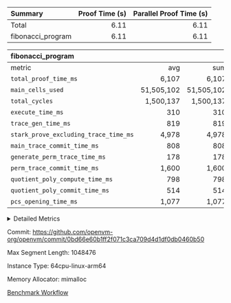 | Summary | Proof Time (s) | Parallel Proof Time (s) |
|:---|---:|---:|
| Total |  6.11 |  6.11 |
| fibonacci_program |  6.11 |  6.11 |


| fibonacci_program |||||
|:---|---:|---:|---:|---:|
|metric|avg|sum|max|min|
| `total_proof_time_ms ` |  6,107 |  6,107 |  6,107 |  6,107 |
| `main_cells_used     ` |  51,505,102 |  51,505,102 |  51,505,102 |  51,505,102 |
| `total_cycles        ` |  1,500,137 |  1,500,137 |  1,500,137 |  1,500,137 |
| `execute_time_ms     ` |  310 |  310 |  310 |  310 |
| `trace_gen_time_ms   ` |  819 |  819 |  819 |  819 |
| `stark_prove_excluding_trace_time_ms` |  4,978 |  4,978 |  4,978 |  4,978 |
| `main_trace_commit_time_ms` |  808 |  808 |  808 |  808 |
| `generate_perm_trace_time_ms` |  178 |  178 |  178 |  178 |
| `perm_trace_commit_time_ms` |  1,600 |  1,600 |  1,600 |  1,600 |
| `quotient_poly_compute_time_ms` |  798 |  798 |  798 |  798 |
| `quotient_poly_commit_time_ms` |  514 |  514 |  514 |  514 |
| `pcs_opening_time_ms ` |  1,077 |  1,077 |  1,077 |  1,077 |



<details>
<summary>Detailed Metrics</summary>

| group | num_segments | keygen_time_ms | commit_exe_time_ms |
| --- | --- | --- | --- |
| fibonacci_program | 1 | 345 | 6 | 

| group | air_name | quotient_deg | interactions | constraints |
| --- | --- | --- | --- | --- |
| fibonacci_program | AccessAdapterAir<16> | 2 | 5 | 14 | 
| fibonacci_program | AccessAdapterAir<2> | 2 | 5 | 14 | 
| fibonacci_program | AccessAdapterAir<32> | 2 | 5 | 14 | 
| fibonacci_program | AccessAdapterAir<4> | 2 | 5 | 14 | 
| fibonacci_program | AccessAdapterAir<64> | 2 | 5 | 14 | 
| fibonacci_program | AccessAdapterAir<8> | 2 | 5 | 14 | 
| fibonacci_program | BitwiseOperationLookupAir<8> | 2 | 2 | 4 | 
| fibonacci_program | MemoryMerkleAir<8> | 2 | 4 | 40 | 
| fibonacci_program | PersistentBoundaryAir<8> | 2 | 3 | 6 | 
| fibonacci_program | PhantomAir | 2 | 3 | 5 | 
| fibonacci_program | Poseidon2PeripheryAir<BabyBearParameters>, 1> | 2 | 1 | 286 | 
| fibonacci_program | ProgramAir | 1 | 1 | 4 | 
| fibonacci_program | RangeTupleCheckerAir<2> | 1 | 1 | 4 | 
| fibonacci_program | VariableRangeCheckerAir | 1 | 1 | 4 | 
| fibonacci_program | VmAirWrapper<Rv32BaseAluAdapterAir, BaseAluCoreAir<4, 8> | 2 | 19 | 43 | 
| fibonacci_program | VmAirWrapper<Rv32BaseAluAdapterAir, LessThanCoreAir<4, 8> | 2 | 17 | 39 | 
| fibonacci_program | VmAirWrapper<Rv32BaseAluAdapterAir, ShiftCoreAir<4, 8> | 2 | 23 | 90 | 
| fibonacci_program | VmAirWrapper<Rv32BranchAdapterAir, BranchEqualCoreAir<4> | 2 | 11 | 25 | 
| fibonacci_program | VmAirWrapper<Rv32BranchAdapterAir, BranchLessThanCoreAir<4, 8> | 2 | 13 | 41 | 
| fibonacci_program | VmAirWrapper<Rv32CondRdWriteAdapterAir, Rv32JalLuiCoreAir> | 2 | 10 | 22 | 
| fibonacci_program | VmAirWrapper<Rv32HintStoreAdapterAir, Rv32HintStoreCoreAir> | 2 | 15 | 17 | 
| fibonacci_program | VmAirWrapper<Rv32JalrAdapterAir, Rv32JalrCoreAir> | 2 | 16 | 20 | 
| fibonacci_program | VmAirWrapper<Rv32LoadStoreAdapterAir, LoadSignExtendCoreAir<4, 8> | 2 | 18 | 33 | 
| fibonacci_program | VmAirWrapper<Rv32LoadStoreAdapterAir, LoadStoreCoreAir<4> | 2 | 17 | 38 | 
| fibonacci_program | VmAirWrapper<Rv32MultAdapterAir, DivRemCoreAir<4, 8> | 2 | 25 | 88 | 
| fibonacci_program | VmAirWrapper<Rv32MultAdapterAir, MulHCoreAir<4, 8> | 2 | 24 | 38 | 
| fibonacci_program | VmAirWrapper<Rv32MultAdapterAir, MultiplicationCoreAir<4, 8> | 2 | 19 | 26 | 
| fibonacci_program | VmAirWrapper<Rv32RdWriteAdapterAir, Rv32AuipcCoreAir> | 2 | 11 | 15 | 
| fibonacci_program | VmConnectorAir | 2 | 3 | 9 | 

| group | air_name | segment | rows | prep_cols | perm_cols | main_cols | cells |
| --- | --- | --- | --- | --- | --- | --- | --- |
| fibonacci_program | AccessAdapterAir<8> | 0 | 64 |  | 24 | 17 | 2,624 | 
| fibonacci_program | BitwiseOperationLookupAir<8> | 0 | 65,536 | 3 | 8 | 2 | 655,360 | 
| fibonacci_program | MemoryMerkleAir<8> | 0 | 512 |  | 20 | 32 | 26,624 | 
| fibonacci_program | PersistentBoundaryAir<8> | 0 | 64 |  | 12 | 20 | 2,048 | 
| fibonacci_program | PhantomAir | 0 | 2 |  | 12 | 6 | 36 | 
| fibonacci_program | Poseidon2PeripheryAir<BabyBearParameters>, 1> | 0 | 256 |  | 8 | 300 | 78,848 | 
| fibonacci_program | ProgramAir | 0 | 4,096 |  | 8 | 10 | 73,728 | 
| fibonacci_program | RangeTupleCheckerAir<2> | 0 | 524,288 | 2 | 8 | 1 | 4,718,592 | 
| fibonacci_program | VariableRangeCheckerAir | 0 | 262,144 | 2 | 8 | 1 | 2,359,296 | 
| fibonacci_program | VmAirWrapper<Rv32BaseAluAdapterAir, BaseAluCoreAir<4, 8> | 0 | 1,048,576 |  | 80 | 36 | 121,634,816 | 
| fibonacci_program | VmAirWrapper<Rv32BaseAluAdapterAir, LessThanCoreAir<4, 8> | 0 | 524,288 |  | 40 | 37 | 40,370,176 | 
| fibonacci_program | VmAirWrapper<Rv32BaseAluAdapterAir, ShiftCoreAir<4, 8> | 0 | 2 |  | 52 | 53 | 210 | 
| fibonacci_program | VmAirWrapper<Rv32BranchAdapterAir, BranchEqualCoreAir<4> | 0 | 262,144 |  | 48 | 26 | 19,398,656 | 
| fibonacci_program | VmAirWrapper<Rv32BranchAdapterAir, BranchLessThanCoreAir<4, 8> | 0 | 8 |  | 56 | 32 | 704 | 
| fibonacci_program | VmAirWrapper<Rv32CondRdWriteAdapterAir, Rv32JalLuiCoreAir> | 0 | 131,072 |  | 44 | 18 | 8,126,464 | 
| fibonacci_program | VmAirWrapper<Rv32HintStoreAdapterAir, Rv32HintStoreCoreAir> | 0 | 4 |  | 36 | 26 | 248 | 
| fibonacci_program | VmAirWrapper<Rv32JalrAdapterAir, Rv32JalrCoreAir> | 0 | 16 |  | 36 | 28 | 1,024 | 
| fibonacci_program | VmAirWrapper<Rv32LoadStoreAdapterAir, LoadStoreCoreAir<4> | 0 | 32 |  | 72 | 40 | 3,584 | 
| fibonacci_program | VmAirWrapper<Rv32RdWriteAdapterAir, Rv32AuipcCoreAir> | 0 | 16 |  | 28 | 21 | 784 | 
| fibonacci_program | VmConnectorAir | 0 | 2 | 1 | 12 | 4 | 32 | 

| group | segment | trace_gen_time_ms | total_proof_time_ms | total_cycles | total_cells | stark_prove_excluding_trace_time_ms | quotient_poly_compute_time_ms | quotient_poly_commit_time_ms | perm_trace_commit_time_ms | pcs_opening_time_ms | main_trace_commit_time_ms | main_cells_used | generate_perm_trace_time_ms | execute_time_ms |
| --- | --- | --- | --- | --- | --- | --- | --- | --- | --- | --- | --- | --- | --- | --- |
| fibonacci_program | 0 | 819 | 6,107 | 1,500,137 | 197,453,854 | 4,978 | 798 | 514 | 1,600 | 1,077 | 808 | 51,505,102 | 178 | 310 | 

</details>


Commit: https://github.com/openvm-org/openvm/commit/0bd66e60b1ff2f071c3ca709d4d1df0db0460b50

Max Segment Length: 1048476

Instance Type: 64cpu-linux-arm64

Memory Allocator: mimalloc

[Benchmark Workflow](https://github.com/openvm-org/openvm/actions/runs/12744934739)
